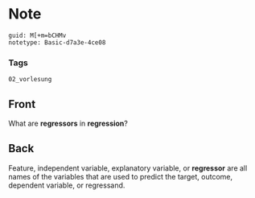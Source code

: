# Note
```
guid: M[+m=bCHMv
notetype: Basic-d7a3e-4ce08
```

### Tags
```
02_vorlesung
```

## Front
What are <b>regressors</b> in <b>regression</b>?

## Back
Feature, independent variable, explanatory variable, or
<b>regressor</b> are all names of the variables that are used to
predict the target, outcome, dependent variable, or regressand.
